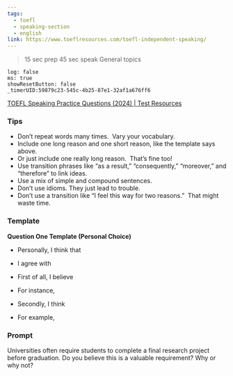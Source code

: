 ```yaml
---
tags:
  - toefl
  - speaking-section
  - english
link: https://www.toeflresources.com/toefl-independent-speaking/
---
```

>15 sec prep
>45 sec speak
>General topics

```timer
log: false
ms: true
showResetButton: false
_timerUID:59879c23-545c-4b25-87e1-32af1a676ff6
```


[TOEFL Speaking Practice Questions (2024) | Test Resources](https://www.toeflresources.com/speaking-section/toefl-speaking-samples/)

### Tips

- Don’t repeat words many times.  Vary your vocabulary.
- Include one long reason and one short reason, like the template says above.
- Or just include one really long reason.  That’s fine too!
- Use transition phrases like “as a result,” “consequently,” “moreover,” and “therefore” to link ideas.
- Use a mix of simple and compound sentences.
- Don’t use idioms. They just lead to trouble.
- Don’t use a transition like “I feel this way for two reasons.”  That might waste time.

### Template

**Question One Template (Personal Choice)**

- Personally, I think that
- I agree with

- First of all, I believe
- For instance,

- Secondly, I think
- For example, 



### Prompt

Universities often require students to complete a final research project before graduation. Do you believe this is a valuable requirement? Why or why not?
